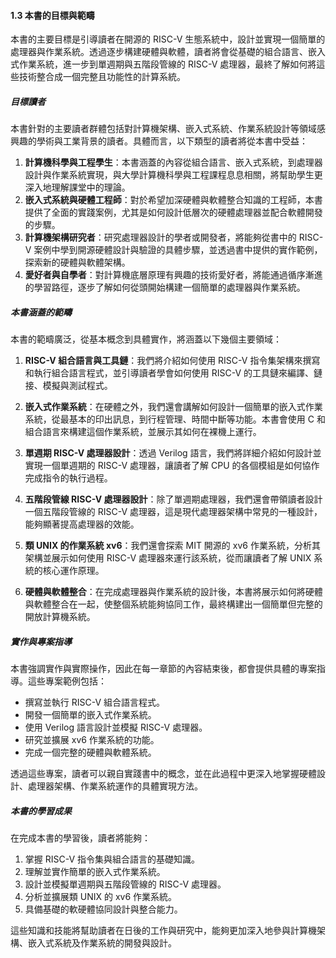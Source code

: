 #### 1.3 本書的目標與範疇

本書的主要目標是引導讀者在開源的 RISC-V 生態系統中，設計並實現一個簡單的處理器與作業系統。透過逐步構建硬體與軟體，讀者將會從基礎的組合語言、嵌入式作業系統，進一步到單週期與五階段管線的 RISC-V 處理器，最終了解如何將這些技術整合成一個完整且功能性的計算系統。

##### 目標讀者
本書針對的主要讀者群體包括對計算機架構、嵌入式系統、作業系統設計等領域感興趣的學術與工業背景的讀者。具體而言，以下類型的讀者將從本書中受益：

1. **計算機科學與工程學生**：本書涵蓋的內容從組合語言、嵌入式系統，到處理器設計與作業系統實現，與大學計算機科學與工程課程息息相關，將幫助學生更深入地理解課堂中的理論。
2. **嵌入式系統與硬體工程師**：對於希望加深硬體與軟體整合知識的工程師，本書提供了全面的實踐案例，尤其是如何設計低層次的硬體處理器並配合軟體開發的步驟。
3. **計算機架構研究者**：研究處理器設計的學者或開發者，將能夠從書中的 RISC-V 案例中學到開源硬體設計與驗證的具體步驟，並透過書中提供的實作範例，探索新的硬體與軟體架構。
4. **愛好者與自學者**：對計算機底層原理有興趣的技術愛好者，將能通過循序漸進的學習路徑，逐步了解如何從頭開始構建一個簡單的處理器與作業系統。

##### 本書涵蓋的範疇
本書的範疇廣泛，從基本概念到具體實作，將涵蓋以下幾個主要領域：

1. **RISC-V 組合語言與工具鏈**：我們將介紹如何使用 RISC-V 指令集架構來撰寫和執行組合語言程式，並引導讀者學會如何使用 RISC-V 的工具鏈來編譯、鏈接、模擬與測試程式。
   
2. **嵌入式作業系統**：在硬體之外，我們還會講解如何設計一個簡單的嵌入式作業系統，從最基本的印出訊息，到行程管理、時間中斷等功能。本書會使用 C 和組合語言來構建這個作業系統，並展示其如何在裸機上運行。

3. **單週期 RISC-V 處理器設計**：透過 Verilog 語言，我們將詳細介紹如何設計並實現一個單週期的 RISC-V 處理器，讓讀者了解 CPU 的各個模組是如何協作完成指令的執行過程。

4. **五階段管線 RISC-V 處理器設計**：除了單週期處理器，我們還會帶領讀者設計一個五階段管線的 RISC-V 處理器，這是現代處理器架構中常見的一種設計，能夠顯著提高處理器的效能。

5. **類 UNIX 的作業系統 xv6**：我們還會探索 MIT 開源的 xv6 作業系統，分析其架構並展示如何使用 RISC-V 處理器來運行該系統，從而讓讀者了解 UNIX 系統的核心運作原理。

6. **硬體與軟體整合**：在完成處理器與作業系統的設計後，本書將展示如何將硬體與軟體整合在一起，使整個系統能夠協同工作，最終構建出一個簡單但完整的開放計算機系統。

##### 實作與專案指導
本書強調實作與實際操作，因此在每一章節的內容結束後，都會提供具體的專案指導。這些專案範例包括：

- 撰寫並執行 RISC-V 組合語言程式。
- 開發一個簡單的嵌入式作業系統。
- 使用 Verilog 語言設計並模擬 RISC-V 處理器。
- 研究並擴展 xv6 作業系統的功能。
- 完成一個完整的硬體與軟體系統。

透過這些專案，讀者可以親自實踐書中的概念，並在此過程中更深入地掌握硬體設計、處理器架構、作業系統運作的具體實現方法。

##### 本書的學習成果
在完成本書的學習後，讀者將能夠：

1. 掌握 RISC-V 指令集與組合語言的基礎知識。
2. 理解並實作簡單的嵌入式作業系統。
3. 設計並模擬單週期與五階段管線的 RISC-V 處理器。
4. 分析並擴展類 UNIX 的 xv6 作業系統。
5. 具備基礎的軟硬體協同設計與整合能力。

這些知識和技能將幫助讀者在日後的工作與研究中，能夠更加深入地參與計算機架構、嵌入式系統及作業系統的開發與設計。